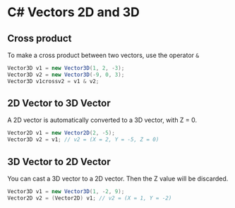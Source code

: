 # C# Vectors 2D and 3D

## Cross product

To make a cross product between two vectors, use the operator ```&```

```cs
Vector3D v1 = new Vector3D(1, 2, -3);
Vector3D v2 = new Vector3D(-9, 0, 3);
Vector3D v1crossv2 = v1 & v2;
```

## 2D Vector to 3D Vector

A 2D vector is automatically converted to a 3D vector, with Z = 0.

```cs
Vector2D v1 = new Vector2D(2, -5);
Vector3D v2 = v1; // v2 = (X = 2, Y = -5, Z = 0)
```

## 3D Vector to 2D Vector

You can cast a 3D vector to a 2D vector. Then the Z value will be discarded.

```cs
Vector3D v1 = new Vector3D(1, -2, 9);
Vector2D v2 = (Vector2D) v1; // v2 = (X = 1, Y = -2)
```
